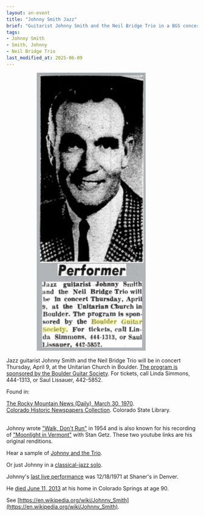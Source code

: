 ```yaml
---
layout: an-event
title: "Johnny Smith Jazz"
brief: "Guitarist Johnny Smith and the Neil Bridge Trio in a BGS concert."
tags:
- Johnny Smith
- Smith, Johnny
- Neil Bridge Trio
last_modified_at: 2025-06-09
---
```

<img src="/pics/19700409-JohnnySmith.jpg" alt="JohnnySmith" style="margin-left: 80px;">

Jazz guitarist Johnny Smith and the Neil Bridge Trio will be in concert Thursday, April 9, at the Unitarian Church in Boulder. <ins>The program is sponsored by the Boulder Guitar Society</ins>. For tickets, call Linda Simmons, 444-1313, or Saul Lissauer, 442-5852.

Found in:

[The Rocky Mountain News (Daily), March 30, 1970](https://www.coloradohistoricnewspapers.org/?a=d&d=RMD19700330-01.2.186&srpos=3&e=-------en-20--1--img-txIN%7ctxCO%7ctxTA-%22boulder+guitar+society%22-------2------).  
[Colorado Historic Newspapers Collection](https://www.coloradohistoricnewspapers.org/). Colorado State Library.  
<br>

Johnny wrote ["Walk, Don't Run"](https://www.youtube.com/watch?v=G_u_AR8u21M) in 1954 and is also known for his recording of ["Moonlight in Vermont"](https://www.youtube.com/watch?v=ILGJqUfQd9Y) with Stan Getz.  These two youtube links are his original renditions.

Hear a sample of [Johnny and the Trio](https://www.youtube.com/watch?v=hTckPWiPm7Y).

Or just Johnny in a [classical-jazz solo](https://www.youtube.com/watch?v=0NDeMHjEqlA).

Johnny's [last live performance](https://dickpatterson.bandcamp.com/album/the-last-night-at-shaners) was 12/18/1971 at Shaner's in Denver.

He [died June 11, 2013](https://www.nytimes.com/2013/06/19/arts/music/johnny-smith-guitarist-and-songwriter-dies-at-90.html) at his home in Colorado Springs at age 90.

See [https://en.wikipedia.org/wiki/Johnny_Smith](https://en.wikipedia.org/wiki/Johnny_Smith).

